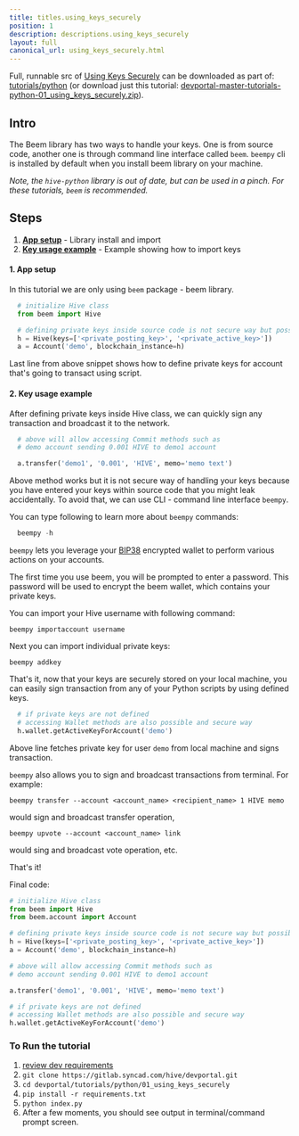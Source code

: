 ```yaml
---
title: titles.using_keys_securely
position: 1
description: descriptions.using_keys_securely
layout: full
canonical_url: using_keys_securely.html
---
```

Full, runnable src of [Using Keys Securely](https://gitlab.syncad.com/hive/devportal/-/tree/master/tutorials/python/01_using_keys_securely) can be downloaded as part of: [tutorials/python](https://gitlab.syncad.com/hive/devportal/-/tree/master/tutorials/python) (or download just this tutorial: [devportal-master-tutorials-python-01_using_keys_securely.zip](https://gitlab.syncad.com/hive/devportal/-/archive/master/devportal-master.zip?path=tutorials/python/01_using_keys_securely)).

## Intro

The Beem library has two ways to handle your keys.  One is from source code, another one is through command line interface called `beem`.  `beempy` cli is installed by default when you install beem library on your machine.

*Note, the `hive-python` library is out of date, but can be used in a pinch.  For these tutorials, `beem` is recommended.*

## Steps

1. [**App setup**](#app-setup) - Library install and import
1. [**Key usage example**](#example-list) - Example showing how to import keys

#### 1. App setup <a name="app-setup"></a>

In this tutorial we are only using `beem` package - beem library.

```python
  # initialize Hive class
  from beem import Hive

  # defining private keys inside source code is not secure way but possible
  h = Hive(keys=['<private_posting_key>', '<private_active_key>'])
  a = Account('demo', blockchain_instance=h)
```

Last line from above snippet shows how to define private keys for account that's going to transact using script.

#### 2. Key usage example <a name='example-list'></a>

After defining private keys inside Hive class, we can quickly sign any transaction and broadcast it to the network.

```python
  # above will allow accessing Commit methods such as
  # demo account sending 0.001 HIVE to demo1 account

  a.transfer('demo1', '0.001', 'HIVE', memo='memo text')
```

Above method works but it is not secure way of handling your keys because you have entered your keys within source code that you might leak accidentally. To avoid that, we can use CLI - command line interface `beempy`.

You can type following to learn more about `beempy` commands: 

```python
  beempy -h
```

`beempy` lets you leverage your [BIP38](https://bitcoinpaperwallet.com/bip38-password-encrypted-wallets/) encrypted wallet to perform various actions on your accounts.

The first time you use beem, you will be prompted to enter a password. This password will be used to encrypt the beem wallet, which contains your private keys.

You can import your Hive username with following command:

`beempy importaccount username`

Next you can import individual private keys:

`beempy addkey`

That's it, now that your keys are securely stored on your local machine, you can easily sign transaction from any of your Python scripts by using defined keys.

```python
  # if private keys are not defined
  # accessing Wallet methods are also possible and secure way
  h.wallet.getActiveKeyForAccount('demo')
```

Above line fetches private key for user `demo` from local machine and signs transaction.

`beempy` also allows you to sign and broadcast transactions from terminal. For example:

`beempy transfer --account <account_name> <recipient_name> 1 HIVE memo`

would sign and broadcast transfer operation,

`beempy upvote --account <account_name> link`

would sing and broadcast vote operation, etc.

That's it!

Final code:

```python
# initialize Hive class
from beem import Hive
from beem.account import Account

# defining private keys inside source code is not secure way but possible
h = Hive(keys=['<private_posting_key>', '<private_active_key>'])
a = Account('demo', blockchain_instance=h)

# above will allow accessing Commit methods such as
# demo account sending 0.001 HIVE to demo1 account

a.transfer('demo1', '0.001', 'HIVE', memo='memo text')

# if private keys are not defined
# accessing Wallet methods are also possible and secure way
h.wallet.getActiveKeyForAccount('demo')

```

### To Run the tutorial

1. [review dev requirements](getting_started.html)
1. `git clone https://gitlab.syncad.com/hive/devportal.git`
1. `cd devportal/tutorials/python/01_using_keys_securely`
1. `pip install -r requirements.txt`
1. `python index.py`
1. After a few moments, you should see output in terminal/command prompt screen.
